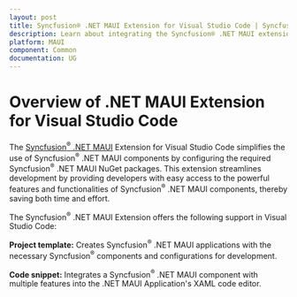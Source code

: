 ```yaml
---
layout: post
title: Syncfusion® .NET MAUI Extension for Visual Studio Code | Syncfusion®
description: Learn about integrating the Syncfusion® .NET MAUI extension for Visual Studio Code with ease.
platform: MAUI
component: Common
documentation: UG
---
```


# Overview of .NET MAUI Extension for Visual Studio Code

The [Syncfusion<sup>®</sup> .NET MAUI](https://marketplace.visualstudio.com/items?itemName=SyncfusionInc.MAUI-VSCode-Extensions) Extension for Visual Studio Code simplifies the use of Syncfusion<sup>®</sup> .NET MAUI components by configuring the required Syncfusion<sup>®</sup> .NET MAUI NuGet packages. This extension streamlines development by providing developers with easy access to the powerful features and functionalities of Syncfusion<sup>®</sup> .NET MAUI components, thereby saving both time and effort.

The Syncfusion<sup>®</sup> .NET MAUI Extension offers the following support in Visual Studio Code:

**Project template:** Creates Syncfusion<sup>®</sup> .NET MAUI applications with the necessary Syncfusion<sup>®</sup> components and configurations for development.

**Code snippet:** Integrates a Syncfusion<sup>®</sup> .NET MAUI component with multiple features into the .NET MAUI Application's XAML code editor.
